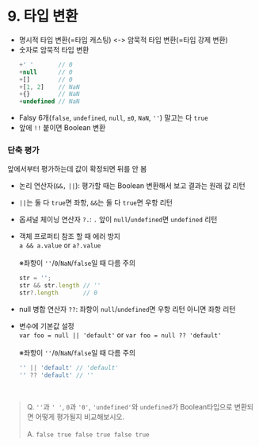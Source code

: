 # 9. 타입 변환
- 명시적 타입 변환(=타입 캐스팅) <-> 암묵적 타입 변환(=타입 강제 변환)
- 숫자로 암묵적 타입 변환
  ```javascript 
  +' '       // 0
  +null      // 0
  +[]        // 0
  +[1, 2]    // NaN
  +{}        // NaN
  +undefined // NaN
  ```
- Falsy 6개(`false`, `undefined`, `null`, `±0`, `NaN`, `''`) 말고는 다 `true`
- 앞에 `!!` 붙이면 Boolean 변환

### 단축 평가
앞에서부터 평가하는데 값이 확정되면 뒤를 안 봄
- 논리 연산자(`&&,` `||`): 평가할 때는 Boolean 변환해서 보고 결과는 원래 값 리턴
- `||`는 둘 다 `true`면 좌항, `&&`는 둘 다 `true`면 우항 리턴
- 옵셔널 체이닝 연산자 `?.`: `.` 앞이 `null`/`undefined`면 `undefined` 리턴

- 객체 프로퍼티 참조 할 때 에러 방지<br>
`a && a.value` or `a?.value`
<br><br>
※좌항이 `''`/`0`/`NaN`/`false`일 때 다름 주의
  ```javascript
  str = '';
  str && str.length // ''
  str?.length       // 0
  ```
- null 병합 연산자 `??`: 좌항이 `null`/`undefined`면 우항 리턴 아니면 좌항 리턴
- 변수에 기본값 설정<br>
`var foo = null || 'default'` or `var foo = null ?? 'default'`
<br><br>
※좌항이 `''`/`0`/`NaN`/`false`일 때 다름 주의
  ```javascript
  '' || 'default' // 'default'
  '' ?? 'default' // ''
  ```
<br>

>Q. `''`과 `' '`, `0`과 `'0'`, `'undefined'`와 `undefined`가 Boolean타입으로 변환되면 어떻게 평가될지 비교해보시오.<br><br>
A. `false true false true false true`